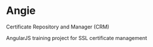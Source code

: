 # Angie
Certificate Repository and Manager (CRM)

AngularJS training project for SSL certificate management
